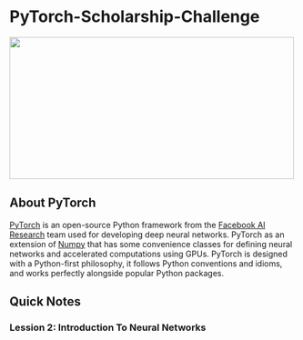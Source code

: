# PyTorch-Scholarship-Challenge

<img src="https://s3.amazonaws.com/video.udacity-data.com/topher/2018/November/5be38bec_udacitypytorch-welcomepage-image-v2/udacitypytorch-welcomepage-image-v2.png" width = "500" height= "250"/>

## About PyTorch

[PyTorch](https://pytorch.org/) is an open-source Python framework from the [Facebook AI Research](https://research.fb.com/category/facebook-ai-research/) team used for developing deep neural networks. PyTorch as an extension of [Numpy](http://www.numpy.org/) that has some convenience classes for defining neural networks and accelerated computations using GPUs. PyTorch is designed with a Python-first philosophy, it follows Python conventions and idioms, and works perfectly alongside popular Python packages.


## Quick Notes

### Lession 2: Introduction To Neural Networks
